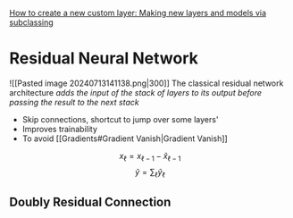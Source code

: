 [How to create a new custom layer: Making new layers and models via subclassing](https://www.tensorflow.org/guide/keras/making_new_layers_and_models_via_subclassing)

# Residual Neural Network
![[Pasted image 20240713141138.png|300]]
The classical residual network architecture *adds the input of the stack of layers to its output before passing the result to the next stack*
- Skip connections, shortcut to jump over some layers'
- Improves trainability
- To avoid [[Gradients#Gradient Vanish|Gradient Vanish]]

$$x_{\ell}=x_{\ell-1}-\hat{x}_{\ell-1}$$
$$ \hat{y}=\sum_{\ell}\hat{y}_{\ell}$$

## Doubly Residual Connection